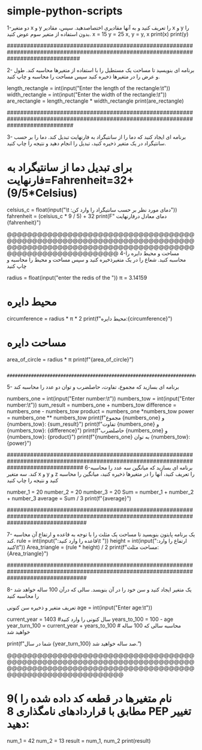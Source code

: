 # simple-python-scripts

 
 1-دو متغیر x و y را تعریف کنید و به آنها مقادیری اختصاصدهید. سپس، مقادیر x و y را بدون استفاده از متغیر سوم عوض کنید.
x = 15
y = 25
x, y = y, x
print(x)
print(y)

######################################################################################################################################



2- برنامه ای بنویسید تا مساحت یک مستطیل را با استفاده از متغیرها محاسبه کند. طول و عرض را در متغیرها ذخیره کنید سپس مساحت را محاسبه و چاپ کنید.



length_rectangle = int(input("Enter the length of the rectangle:\t"))
width_rectangle = int(input("Enter the width of the rectangle:\t"))
are_rectangle = length_rectangle * width_rectangle
print(are_rectangle)



####################################################################################################################################


3- برنامه ای ایجاد کنید که دما را از سانتیگراد به فارنهایت تبدیل کند. دما را بر حسب سانتیگراد در یک متغیر ذخیره کنید، تبدیل را انجام دهید و نتیجه را چاپ کنید.
# برای تبدیل دما از سانتیگراد به فارنهایت=Fahrenheit=32+(9/5*Celsius)
celsius_c = float(input("\t :دمای مورد نظر بر حسب سانتیگراد را وارد کن"))
fahrenheit = (celsius_c * 9 / 5) + 32
print(F" دمای معادل درفارنهایت {fahrenheit}")




@@@@@@@@@@@@@@@@@@@@@@@@@@@@@@@@@@@@@@@@@@@@@@@@@@@@@@@@@@@@@@@@@@@@@@@@@@@@@@@@@@@@@@@@@@@@@@@@@@@@@@@@@@@@@@@@@@@@@@@@@@@@@@@@@@@@@
4-مساحت و محیط دایره را محاسبه کنید. شعاع را در یک متغیرذخیره کنید و سپس مساحت و محیط را محاسبه و چاپ کنید

radius = float(input("enter the redis of the "))
π = 3.14159

# محیط دایره
circumference = radius * π * 2
print(f"محیط دایره:{circumference}")                                                                                              
                                                       

# مساحت دایره
area_of_circle = radius * π
print(f"{area_of_circle}")

                                                        
                                                          #######################################################################################################################################

5- برنامه ای بسازید که مجموع، تفاوت، حاصلضرب و توان دو عدد را محاسبه کند


numbers_one = int(input("Enter  number:\t"))
numbers_tow = int(input("Enter  number:\t"))
sum_result = numbers_one + numbers_tow
difference = numbers_one - numbers_tow
product = numbers_one *numbers_tow
power = numbers_one ** numbers_tow
print(f"مجموع {numbers_one} و {numbers_tow}: {sum_result}")
print(f"تفاوت {numbers_one} و {numbers_tow}: {difference}")
print(f"حاصلضرب {numbers_one} و {numbers_tow}: {product}")
print(f"{numbers_one} به توان {numbers_tow}: {power}")




#######################################################################################################################################
 6-برنامه ای بسازید که میانگین سه عدد را محاسبه کند. سه متغیر x و y و z را تعریف کنید، آنها را در متغیرها ذخیره کنید، میانگین را محاسبه کنید و نتیجه را چاپ کنید


number_1 = 20
number_2 = 20
number_3 = 20
Sum = number_1 + number_2 + number_3
average = Sum / 3
print(f"{average}")

########################################################################################################################################



7- یک برنامه پایتون بنویسید تا مساحت یک مثلث را با توجه به قاعده و ارتفاع آن محاسبه کند.
rule = int(input(":قاعده را وارد کنید\t "))
height = int(input(":ارتفاع را وارد کنید\t"))
Area_triangle = (rule * height) / 2
print(f"مساحت مثلث: {Area_triangle}")



########################################################################################################################################


8- یک متغیر ایجاد کنید و سن خود را در آن بنویسد. سالی که درآن 100 ساله خواهد شد را محاسبه کنید

 تعریف متغیر و ذخیره سن کنونی
age = int(input("Enter age:\t"))
 
current_year = 1403   #سال کنونی را وارد کنید
years_to_100 = 100 - age
year_turn_100 = current_year + years_to_100  # محاسبه سالی که 100 ساله خواهید شد

print(f"شما در سال {year_turn_100} صد ساله خواهید شد.")


@@@@@@@@@@@@@@@@@@@@@@@@@@@@@@@@@@@@@@@@@@@@@@@@@@@@@@@@@@@@@@@@@@@@@@@@@@@@@@@@@@@@@@@@@@@@@@@@@@@@@@@@@@@@@@@@@@@@@@@@@@@@@@@@@@@@@@


                                                           
# 9( نام متغیرها در قطعه کد داده شده را مطابق با قراردادهای نامگذاری 8 PEP تغییر دهید:
num_1 = 42
num_2 = 13
result = num_1, num_2
print(result)
